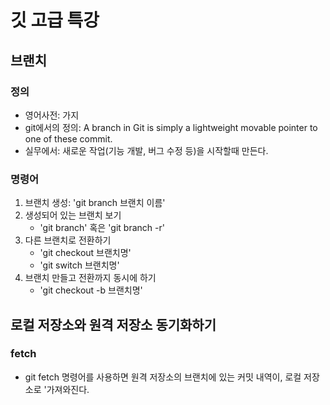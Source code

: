 # 깃 고급 특강 


## 브랜치 

### 정의 
- 영어사전: 가지 
- git에서의 정의: A branch in Git is simply a lightweight movable pointer to one of these commit. 
- 실무에서: 새로운 작업(기능 개발, 버그 수정 등)을 시작할때 만든다. 


### 명령어
1. 브랜치 생성: 'git branch 브랜치 이름'
2. 생성되어 있는 브랜치 보기
    - 'git branch' 혹은 'git branch -r'
3. 다른 브랜치로 전환하기 
    - 'git checkout 브랜치명'
    - 'git switch 브랜치명'
4. 브랜치 만들고 전환까지 동시에 하기
    - 'git checkout -b 브랜치명' 


## 로컬 저장소와 원격 저장소 동기화하기

### fetch 
- git fetch 명령어를 사용하면 원격 저장소의 브랜치에 있는 커밋 내역이, 로컬 저장소로 '가져와진다.